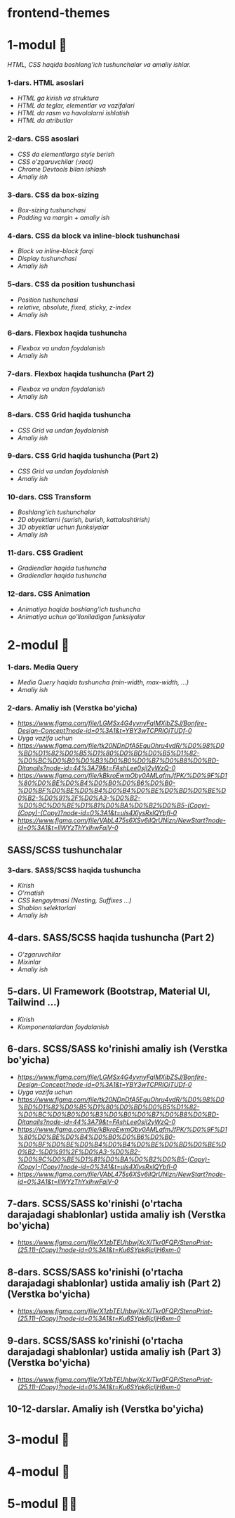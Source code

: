 # frontend-themes

# 1-modul 🥴

*HTML, CSS haqida boshlang’ich tushunchalar va amaliy ishlar.*

### 1-dars. HTML asoslari
* _HTML ga kirish va struktura_
* _HTML da teglar, elementlar va vazifalari_
* _HTML da rasm va havolalarni ishlatish_
* _HTML da atributlar_

### 2-dars. CSS asoslari
* _CSS da elementlarga style berish_
* _CSS o'zgaruvchilar (:root)_
* _Chrome Devtools bilan ishlash_
* _Amaliy ish_

### 3-dars. CSS da box-sizing
* _Box-sizing tushunchasi_
* _Padding va margin + amaliy ish_

### 4-dars. CSS da block va inline-block tushunchasi
* _Block va inline-block farqi_
* _Display tushunchasi_
* _Amaliy ish_

### 5-dars. CSS da position tushunchasi
* _Position tushunchasi_
* _relative, absolute, fixed, sticky, z-index_
* _Amaliy ish_

### 6-dars. Flexbox haqida tushuncha
* _Flexbox va undan foydalanish_
* _Amaliy ish_

### 7-dars. Flexbox haqida tushuncha (Part 2)
* _Flexbox va undan foydalanish_
* _Amaliy ish_

### 8-dars. CSS Grid haqida tushuncha
* _CSS Grid va undan foydalanish_
* _Amaliy ish_

### 9-dars. CSS Grid haqida tushuncha (Part 2)
* _CSS Grid va undan foydalanish_
* _Amaliy ish_

### 10-dars. CSS Transform
* _Boshlang'ich tushunchalar_
* _2D obyektlarni (surish, burish, kattalashtirish)_
* _3D obyektlar uchun funksiyalar_
* _Amaliy ish_

### 11-dars. CSS Gradient
* _Gradiendlar haqida tushuncha_
* _Gradiendlar haqida tushuncha_

### 12-dars. CSS Animation
* _Animatiya haqida boshlang'ich tushuncha_
* _Animatiya uchun qo'llaniladigan funksiyalar_


# 2-modul 🤯

### 1-dars. Media Query
* _Media Query haqida tushuncha (min-width, max-width, ...)_
* _Amaliy ish_

### 2-dars. Amaliy ish (Verstka bo'yicha)
* _https://www.figma.com/file/LGMSx4G4yvnyFqIMXibZSJ/Bonfire-Design-Concept?node-id=0%3A1&t=YBY3wTCPRIOjTUDf-0_
* _Uyga vazifa uchun_
* _https://www.figma.com/file/tk20NDnDfA5EguOhru4vdR/%D0%98%D0%BD%D1%82%D0%B5%D1%80%D0%BD%D0%B5%D1%82-%D0%BC%D0%B0%D0%B3%D0%B0%D0%B7%D0%B8%D0%BD-Ditanails?node-id=44%3A79&t=FAshLee0sjI2yWzQ-0_
* _https://www.figma.com/file/kBkroEwmOby0AMLafmJfPK/%D0%9F%D1%80%D0%BE%D0%B4%D0%B0%D0%B6%D0%B0-%D0%BF%D0%BE%D0%B4%D0%B4%D0%BE%D0%BD%D0%BE%D0%B2-%D0%91%2F%D0%A3-%D0%B2-%D0%9C%D0%BE%D1%81%D0%BA%D0%B2%D0%B5-(Copy)-(Copy)-(Copy)?node-id=0%3A1&t=uls4XlysRxlQYbfl-0_
* _https://www.figma.com/file/VAbL475s6XSv6iIQrUNizn/NewStart?node-id=0%3A1&t=lIWYzThYxlhwFqjV-0_

## SASS/SCSS tushunchalar

### 3-dars. SASS/SCSS haqida tushuncha
* _Kirish_
* _O'rnatish_
* _CSS kengaytmasi (Nesting, Suffixes ...)_
* _Shablon selektorlari_
* _Amaliy ish_

## 4-dars. SASS/SCSS haqida tushuncha (Part 2)
* _O'zgaruvchilar_
* _Mixinlar_
* _Amaliy ish_

## 5-dars. UI Framework (Bootstrap, Material UI, Tailwind ...)
* _Kirish_
* _Komponentalardan foydalanish_

## 6-dars. SCSS/SASS ko'rinishi amaliy ish (Verstka bo'yicha)
* _https://www.figma.com/file/LGMSx4G4yvnyFqIMXibZSJ/Bonfire-Design-Concept?node-id=0%3A1&t=YBY3wTCPRIOjTUDf-0_
* _Uyga vazifa uchun_
* _https://www.figma.com/file/tk20NDnDfA5EguOhru4vdR/%D0%98%D0%BD%D1%82%D0%B5%D1%80%D0%BD%D0%B5%D1%82-%D0%BC%D0%B0%D0%B3%D0%B0%D0%B7%D0%B8%D0%BD-Ditanails?node-id=44%3A79&t=FAshLee0sjI2yWzQ-0_
* _https://www.figma.com/file/kBkroEwmOby0AMLafmJfPK/%D0%9F%D1%80%D0%BE%D0%B4%D0%B0%D0%B6%D0%B0-%D0%BF%D0%BE%D0%B4%D0%B4%D0%BE%D0%BD%D0%BE%D0%B2-%D0%91%2F%D0%A3-%D0%B2-%D0%9C%D0%BE%D1%81%D0%BA%D0%B2%D0%B5-(Copy)-(Copy)-(Copy)?node-id=0%3A1&t=uls4XlysRxlQYbfl-0_
* _https://www.figma.com/file/VAbL475s6XSv6iIQrUNizn/NewStart?node-id=0%3A1&t=lIWYzThYxlhwFqjV-0_

## 7-dars. SCSS/SASS ko'rinishi (o'rtacha darajadagi shablonlar) ustida amaliy ish (Verstka bo'yicha)
* _https://www.figma.com/file/X1zbTEUhbwjXcXlTkr0FQP/StenoPrint-(25.11)-(Copy)?node-id=0%3A1&t=Ku6SYpk6jcljH6xm-0_

## 8-dars. SCSS/SASS ko'rinishi (o'rtacha darajadagi shablonlar) ustida amaliy ish (Part 2) (Verstka bo'yicha)
* _https://www.figma.com/file/X1zbTEUhbwjXcXlTkr0FQP/StenoPrint-(25.11)-(Copy)?node-id=0%3A1&t=Ku6SYpk6jcljH6xm-0_

## 9-dars. SCSS/SASS ko'rinishi (o'rtacha darajadagi shablonlar) ustida amaliy ish (Part 3) (Verstka bo'yicha)
* _https://www.figma.com/file/X1zbTEUhbwjXcXlTkr0FQP/StenoPrint-(25.11)-(Copy)?node-id=0%3A1&t=Ku6SYpk6jcljH6xm-0_

## 10-12-darslar. Amaliy ish (Verstka bo'yicha)

# 3-modul 🤕

# 4-modul 🧐

# 5-modul 💪🤓

